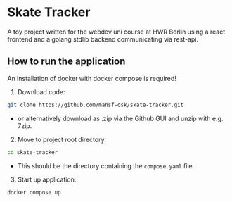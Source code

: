 # Skate Tracker

A toy project written for the webdev uni course at HWR Berlin using a react frontend and a golang stdlib backend communicating via rest-api.

## How to run the application

An installation of docker with docker compose is required!

1. Download code:
```bash
git clone https://github.com/mansf-osk/skate-tracker.git
```
- or alternatively download as .zip via the Github GUI and unzip with e.g. 7zip.

2. Move to project root directory:
```bash
cd skate-tracker
```
- This should be the directory containing the `compose.yaml` file.

3. Start up application:
```bash
docker compose up
```
